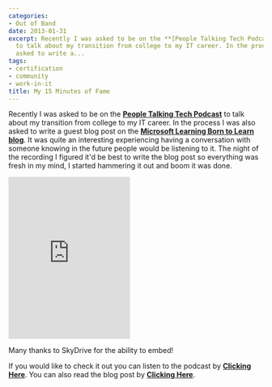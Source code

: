 ```yaml
---
categories:
- Out of Band
date: 2013-01-31
excerpt: Recently I was asked to be on the **[People Talking Tech Podcast](http://peopletalkingtech.com/)**
  to talk about my transition from college to my IT career. In the process I was also
  asked to write a...
tags:
- certification
- community
- work-in-it
title: My 15 Minutes of Fame
---
```


Recently I was asked to be on the **[People Talking Tech Podcast](http://peopletalkingtech.com/)** to talk about my transition from college to my IT career. In the process I was also asked to write a guest blog post on the **[Microsoft Learning Born to Learn blog](http://borntolearn.mslearn.net/)**. It was quite an interesting experiencing having a conversation with someone knowing in the future people would be listening to it. The night of the recording I figured it'd be best to write the blog post so everything was fresh in my mind, I started hammering it out and boom it was done.

<iframe src="https://skydrive.live.com/embed?cid=9CE6817C08D7DE07&amp;resid=9CE6817C08D7DE07%211144&amp;authkey=AAyEEnHSyo9_E-Y" height="320" width="240" frameborder="0" scrolling="no"></iframe>

Many thanks to SkyDrive for the ability to embed!

If you would like to check it out you can listen to the podcast by **[Clicking Here](http://peopletalkingtech.com/episode-020-matt-griffin)**. You can also read the blog post by **[Clicking Here](http://borntolearn.mslearn.net/btl/b/weblog/archive/2013/01/30/5-quick-tips-to-help-you-transition-from-college-to-it.aspx)**.
